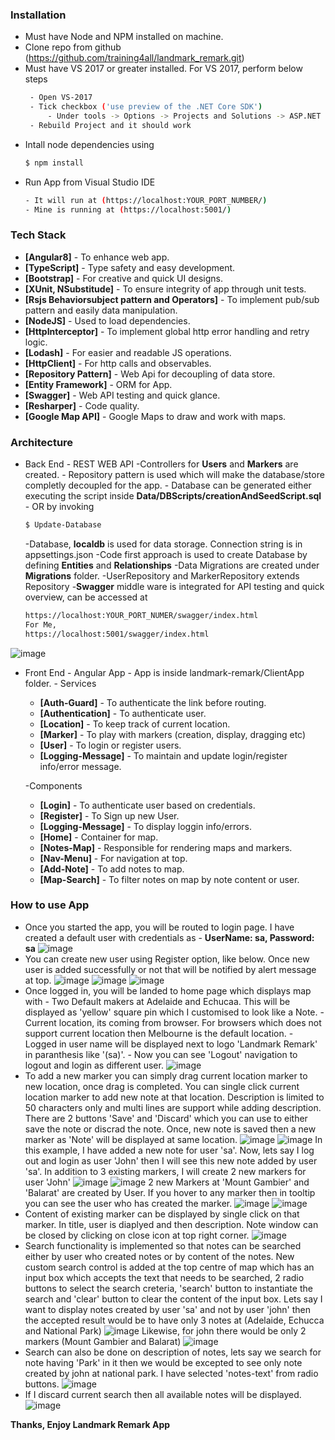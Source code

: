 ### Installation
 - Must have Node and NPM installed on machine.
 - Clone repo from github (https://github.com/training4all/landmark_remark.git)
 - Must have VS 2017 or greater installed. For VS 2017, perform below steps
   ```sh
    - Open VS-2017
    - Tick checkbox ('use preview of the .NET Core SDK')
        - Under tools -> Options -> Projects and Solutions -> ASP.NET Core
    - Rebuild Project and it should work
    ```
- Intall node dependencies using 
    ```sh
    $ npm install
    ```
- Run App from Visual Studio IDE
     ```sh
    - It will run at (https://localhost:YOUR_PORT_NUMBER/)
    - Mine is running at (https://localhost:5001/)
    ```
    
### Tech Stack
- **[Angular8]** - To enhance web app.
- **[TypeScript]** - Type safety and easy development.
- **[Bootstrap]** - For creative and quick UI designs.
- **[XUnit, NSubstitude]** - To ensure integrity of app through unit tests.
- **[Rsjs Behaviorsubject pattern and Operators]** - To implement pub/sub pattern and easily data manipulation.
- **[NodeJS]** - Used to load dependencies.
- **[HttpInterceptor]** - To implement global http error handling and retry logic.
- **[Lodash]** - For easier and readable JS operations.
- **[HttpClient]** - For http calls and observables.
- **[Repository Pattern]** - Web Api for decoupling of data store.
- **[Entity Framework]** - ORM for App.
- **[Swagger]** - Web API testing and quick glance.
- **[Resharper]** - Code quality.
- **[Google Map API]** - Google Maps to draw and work with maps.

### Architecture
- Back End - REST WEB API
        -Controllers for **Users** and **Markers** are created.
       - Repository pattern is used which will make the database/store completly decoupled for the app.
       - Database can be generated either executing the script inside **Data/DBScripts/creationAndSeedScript.sql**
       - OR by invoking
    ```sh
    $ Update-Database
    ```
     -Database, **localdb** is used for data storage. Connection string is in appsettings.json
     -Code first approach is used to create Database by defining **Entities** and **Relationships**
     -Data Migrations are created under **Migrations** folder.
     -UserRepository and MarkerRepository extends Repository
     -**Swagger** middle ware is integrated for API testing and quick overview, can be accessed at
     ```sh
    https://localhost:YOUR_PORT_NUMER/swagger/index.html
    For Me,
    https://localhost:5001/swagger/index.html
    ```
![image](https://user-images.githubusercontent.com/17959609/71698225-df5c2800-2e0e-11ea-9062-288922fa037c.png)
- Front End - Angular App
        -   App is inside landmark-remark/ClientApp folder.
        -   Services
    - **[Auth-Guard]** - To authenticate the link before routing.
    - **[Authentication]** - To authenticate user.
    - **[Location]** - To keep track of current location.
    - **[Marker]** - To play with markers (creation, display, dragging etc)
    - **[User]** - To login or register users.
    - **[Logging-Message]** - To maintain and update login/register info/error message.
    
    -Components
    - **[Login]** - To authenticate user based on credentials.
    - **[Register]** - To Sign up new User.
    - **[Logging-Message]** - To display loggin info/errors.
    - **[Home]** - Container for map.
    - **[Notes-Map]** - Responsible for rendering maps and markers.
    - **[Nav-Menu]** - For navigation at top.
    - **[Add-Note]** - To add notes to map.
    - **[Map-Search]** - To filter notes on map by note content or user.


    
### How to use App
- Once you started the app, you will be routed to login page. I have created a default user with credentials as
        - **UserName: sa, Password: sa**
![image](https://user-images.githubusercontent.com/17959609/71695739-21816b80-2e07-11ea-91aa-dcfd4aa0a810.png)
- You can create new user using Register option, like below. Once new user is added successfully or not that will be notified by alert message at top.
![image](https://user-images.githubusercontent.com/17959609/71696541-63131600-2e09-11ea-9d2e-659a30be0f59.png)
![image](https://user-images.githubusercontent.com/17959609/71696607-89d14c80-2e09-11ea-9067-fc560b581ac5.png)
![image](https://user-images.githubusercontent.com/17959609/71696689-bab18180-2e09-11ea-9ff3-54fc6b7a7910.png)
- Once logged in, you will be landed to home page which displays map with
        - Two Default makers at Adelaide and Echucaa. This will be displayed as 'yellow' square pin which I customised to look like a Note.
        - Current location, its coming from browser. For browsers which does not support current location then Melbourne is the default location.
        - Logged in user name will be displayed next to logo 'Landmark Remark' in paranthesis like '(sa)'.
        - Now you can see 'Logout' navigation to logout and login as different user.
![image](https://user-images.githubusercontent.com/17959609/71696880-59d67900-2e0a-11ea-8a92-67d595df086a.png)
- To add a new marker you can simply drag current location marker to new location, once drag is completed. You can single click current location marker to add new note at that location. Description is limited to 50 characters only and multi lines are support while adding description. There are 2 buttons 'Save' and 'Discard' which you can use to either save the note or discrad the note. Once, new note is saved then a new marker as 'Note' will be displayed at same location.
![image](https://user-images.githubusercontent.com/17959609/71697027-c81b3b80-2e0a-11ea-8554-e3e1dcb7cd19.png)
![image](https://user-images.githubusercontent.com/17959609/71697131-247e5b00-2e0b-11ea-829f-8850340b8080.png)
In this example, I have added a new note for user 'sa'. Now, lets say I log out and login as user 'John' then I will see this  new note added by user 'sa'. In addition to 3 existing markers, I will create 2 new markers for user 'John'
![image](https://user-images.githubusercontent.com/17959609/71697335-c9009d00-2e0b-11ea-87a1-8b4a329e41f4.png)
![image](https://user-images.githubusercontent.com/17959609/71697473-33b1d880-2e0c-11ea-95cb-0e8c09daa82f.png)
2 new Markers at 'Mount Gambier' and 'Balarat' are created by User. If you hover to any marker then in tooltip you can see the user who has created the marker.
![image](https://user-images.githubusercontent.com/17959609/71697550-74a9ed00-2e0c-11ea-9a9e-cd4796c23bd4.png)
![image](https://user-images.githubusercontent.com/17959609/71697592-9905c980-2e0c-11ea-9b8d-be8aa372198b.png)
- Content of existing marker can be displayed by single click on that marker. In title, user is diaplyed and then description. Note window can be closed by clicking on close icon at top right corner.
![image](https://user-images.githubusercontent.com/17959609/71697651-cb172b80-2e0c-11ea-8923-c4fca7325abe.png)
- Search functionality is implemented so that notes can be searched either by user who created notes or by content of the notes. New custom search control is added at the top centre of map which has an input box which accepts the text that needs to be searched, 2 radio buttons to select the search creteria, 'search' button to instantiate the search and 'clear' button to clear the content of the input box. Lets say I want to display notes created by user 'sa' and not by user 'john' then the accepted result would be to have only 3 notes at (Adelaide, Echucca and National Park)
![image](https://user-images.githubusercontent.com/17959609/71697877-7fb14d00-2e0d-11ea-9f22-26f19da75fb7.png)
Likewise, for john there would be only 2 markers (Mount Gambier and Balarat)
![image](https://user-images.githubusercontent.com/17959609/71697944-a5d6ed00-2e0d-11ea-91be-7d03dbbb259f.png)
- Search can also be done on description of notes, lets say we search for note having 'Park' in it then we would be excepted to see only note created by john at national park. I have selected 'notes-text' from radio buttons.
![image](https://user-images.githubusercontent.com/17959609/71697994-e46ca780-2e0d-11ea-8331-f42dc0a1d2ad.png)
- If I discard current search then all available notes will be displayed.
![image](https://user-images.githubusercontent.com/17959609/71698057-24cc2580-2e0e-11ea-8b20-fc0b2d37c999.png)

**Thanks, Enjoy Landmark Remark App**
    

